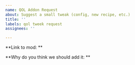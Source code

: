 ```yaml
---
name: QOL Addon Request
about: Suggest a small tweak (config, new recipe, etc.)
title: ''
labels: qol tweek request
assignees: ''

---
```


**Link to mod: ** 

**Why do you think we should add it: **
